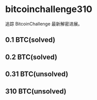 # bitcoinchallenge310

追踪 BitcoinChallenge 最新解密进展。

## 0.1 BTC(solved)

## 0.2 BTC(solved)

## 0.31 BTC(unsolved)

## 310 BTC(unsolved)
